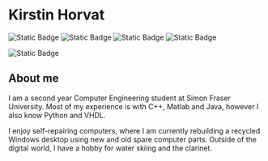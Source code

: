 # Kirstin Horvat
<img alt="Static Badge" src="https://img.shields.io/badge/-C%2B%2B-blue?logo=cplusplus&labelColor=grey">  <img alt="Static Badge" src="https://img.shields.io/badge/Java-%2523ED8B00?logo=openjdk&logoColor=white&labelColor=grey&color=blue">  <img alt="Static Badge" src="https://img.shields.io/badge/-Python-blue?logo=python&logoColor=white&labelColor=grey"> <img alt="Static Badge" src="https://img.shields.io/badge/-LaTeX-LaTeX?logo=latex&logoColor=white&labelColor=grey&color=blue">



<img alt="Static Badge" src="https://img.shields.io/badge/-Eclipse-blue?logo=eclipse&logoColor=white&labelColor=grey">

## About me
I am a second year Computer Engineering student at Simon Fraser University. Most of my experience is with C++, Matlab and Java, however I also know Python and VHDL.

I enjoy self-repairing computers, where I am currently rebuilding a recycled Windows desktop using new and old spare computer parts. Outside of the digital world, I have a hobby for water skiing and the clarinet.


<!---
kbph05/kbph05 is a ✨ special ✨ repository because its `README.md` (this file) appears on your GitHub profile.
You can click the Preview link to take a look at your changes.
--->

